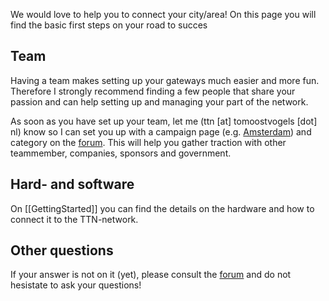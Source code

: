 We would love to help you to connect your city/area! On this page you will find the basic first steps on your road to succes

## Team
Having a team makes setting up your gateways much easier and more fun. Therefore I strongly recommend finding a few people that share your passion and can help setting up and managing your part of the network. 

As soon as you have set up your team, let me (ttn [at] tomoostvogels [dot] nl) know so I can set you up with a campaign page (e.g. [Amsterdam](http://thethingsnetwork.org/c/amsterdam)) and category on the [forum](http://forum.thethingsnetwork.org). This will help you gather traction with other teammember, companies, sponsors and government. 

## Hard- and software
On [[GettingStarted]] you can find the details on the hardware and how to connect it to the TTN-network. 

## Other questions
If your answer is not on it (yet), please consult the [forum](http://forum.thethingsnetwork.org) and do not hesistate to ask your questions!

